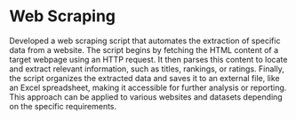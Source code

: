 # Web Scraping
Developed a web scraping script that automates the extraction of specific data from a website. The script begins by fetching the HTML content of a target webpage using an HTTP request. It then parses this content to locate and extract relevant information, such as titles, rankings, or ratings. Finally, the script organizes the extracted data and saves it to an external file, like an Excel spreadsheet, making it accessible for further analysis or reporting. This approach can be applied to various websites and datasets depending on the specific requirements.
